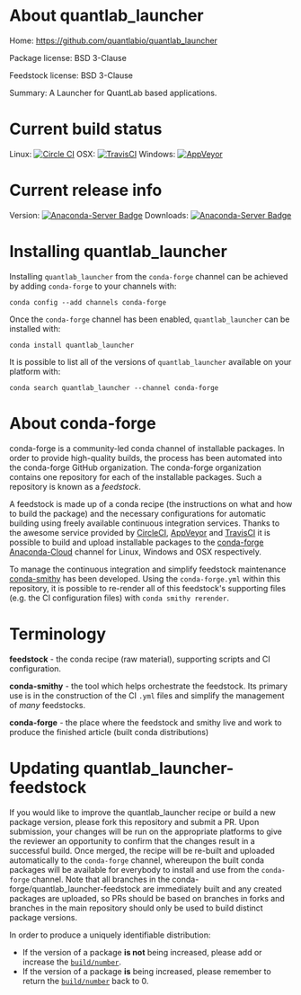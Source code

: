 About quantlab_launcher
=======================

Home: https://github.com/quantlabio/quantlab_launcher

Package license: BSD 3-Clause

Feedstock license: BSD 3-Clause

Summary: A Launcher for QuantLab based applications.



Current build status
====================

Linux: [![Circle CI](https://circleci.com/gh/conda-forge/quantlab_launcher-feedstock.svg?style=shield)](https://circleci.com/gh/conda-forge/quantlab_launcher-feedstock)
OSX: [![TravisCI](https://travis-ci.org/conda-forge/quantlab_launcher-feedstock.svg?branch=master)](https://travis-ci.org/conda-forge/quantlab_launcher-feedstock)
Windows: [![AppVeyor](https://ci.appveyor.com/api/projects/status/github/conda-forge/quantlab_launcher-feedstock?svg=True)](https://ci.appveyor.com/project/conda-forge/quantlab-launcher-feedstock/branch/master)

Current release info
====================
Version: [![Anaconda-Server Badge](https://anaconda.org/conda-forge/quantlab_launcher/badges/version.svg)](https://anaconda.org/conda-forge/quantlab_launcher)
Downloads: [![Anaconda-Server Badge](https://anaconda.org/conda-forge/quantlab_launcher/badges/downloads.svg)](https://anaconda.org/conda-forge/quantlab_launcher)

Installing quantlab_launcher
============================

Installing `quantlab_launcher` from the `conda-forge` channel can be achieved by adding `conda-forge` to your channels with:

```
conda config --add channels conda-forge
```

Once the `conda-forge` channel has been enabled, `quantlab_launcher` can be installed with:

```
conda install quantlab_launcher
```

It is possible to list all of the versions of `quantlab_launcher` available on your platform with:

```
conda search quantlab_launcher --channel conda-forge
```


About conda-forge
=================

conda-forge is a community-led conda channel of installable packages.
In order to provide high-quality builds, the process has been automated into the
conda-forge GitHub organization. The conda-forge organization contains one repository
for each of the installable packages. Such a repository is known as a *feedstock*.

A feedstock is made up of a conda recipe (the instructions on what and how to build
the package) and the necessary configurations for automatic building using freely
available continuous integration services. Thanks to the awesome service provided by
[CircleCI](https://circleci.com/), [AppVeyor](http://www.appveyor.com/)
and [TravisCI](https://travis-ci.org/) it is possible to build and upload installable
packages to the [conda-forge](https://anaconda.org/conda-forge)
[Anaconda-Cloud](http://docs.anaconda.org/) channel for Linux, Windows and OSX respectively.

To manage the continuous integration and simplify feedstock maintenance
[conda-smithy](http://github.com/conda-forge/conda-smithy) has been developed.
Using the ``conda-forge.yml`` within this repository, it is possible to re-render all of
this feedstock's supporting files (e.g. the CI configuration files) with ``conda smithy rerender``.


Terminology
===========

**feedstock** - the conda recipe (raw material), supporting scripts and CI configuration.

**conda-smithy** - the tool which helps orchestrate the feedstock.
                   Its primary use is in the construction of the CI ``.yml`` files
                   and simplify the management of *many* feedstocks.

**conda-forge** - the place where the feedstock and smithy live and work to
                  produce the finished article (built conda distributions)


Updating quantlab_launcher-feedstock
====================================

If you would like to improve the quantlab_launcher recipe or build a new
package version, please fork this repository and submit a PR. Upon submission,
your changes will be run on the appropriate platforms to give the reviewer an
opportunity to confirm that the changes result in a successful build. Once
merged, the recipe will be re-built and uploaded automatically to the
`conda-forge` channel, whereupon the built conda packages will be available for
everybody to install and use from the `conda-forge` channel.
Note that all branches in the conda-forge/quantlab_launcher-feedstock are
immediately built and any created packages are uploaded, so PRs should be based
on branches in forks and branches in the main repository should only be used to
build distinct package versions.

In order to produce a uniquely identifiable distribution:
 * If the version of a package **is not** being increased, please add or increase
   the [``build/number``](http://conda.pydata.org/docs/building/meta-yaml.html#build-number-and-string).
 * If the version of a package **is** being increased, please remember to return
   the [``build/number``](http://conda.pydata.org/docs/building/meta-yaml.html#build-number-and-string)
   back to 0.
